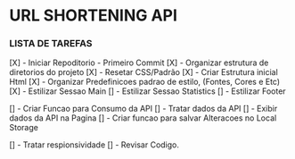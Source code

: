 # URL SHORTENING API


### LISTA DE TAREFAS

[X] - Iniciar Repoditorio - Primeiro Commit
[X] - Organizar estrutura de diretorios do projeto
[X] - Resetar CSS/Padrão
[X] - Criar Estrutura inicial Html
[X] - Organizar Predefinicoes padrao de estilo, (Fontes, Cores e Etc)
[X] - Estilizar Sessao Main
[] - Estilizar Sessao Statistics
[] - Estilizar Footer

[] - Criar Funcao para Consumo da API
[] - Tratar dados da API
[] - Exibir dados da API na Pagina
[] - Criar funcao para salvar Alteracoes no Local Storage

[] - Tratar respionsividade
[] - Revisar Codigo.


<!-- 

  Features
  Pricing
  Resources

  Login
  Sign Up

  More than just shorter links

  Build your brand’s recognition and get detailed insights 
  on how your links are performing.

  Get Started
  
  Shorten a link here...

  Shorten It!

  Advanced Statistics

  Track how your links are performing across the web with our 
  advanced statistics dashboard.

  Brand Recognition

  Boost your brand recognition with each click. Generic links don’t 
  mean a thing. Branded links help instil confidence in your content.

  Detailed Records

  Gain insights into who is clicking your links. Knowing when and where 
  people engage with your content helps inform better decisions.

  Fully Customizable

  Improve brand awareness and content discoverability through customizable 
  links, supercharging audience engagement.

  Boost your links today

  Get Started

  Features

  Link Shortening
  Branded Links
  Analytics

  Resources

  Blog
  Developers
  Support

  Company

  About
  Our Team
  Careers
  Contact
  
  <div class="attribution">
    Challenge by <a href="https://www.frontendmentor.io?ref=challenge" target="_blank">Frontend Mentor</a>. 
    Coded by <a href="#">Your Name Here</a>.
  </div>

 -->